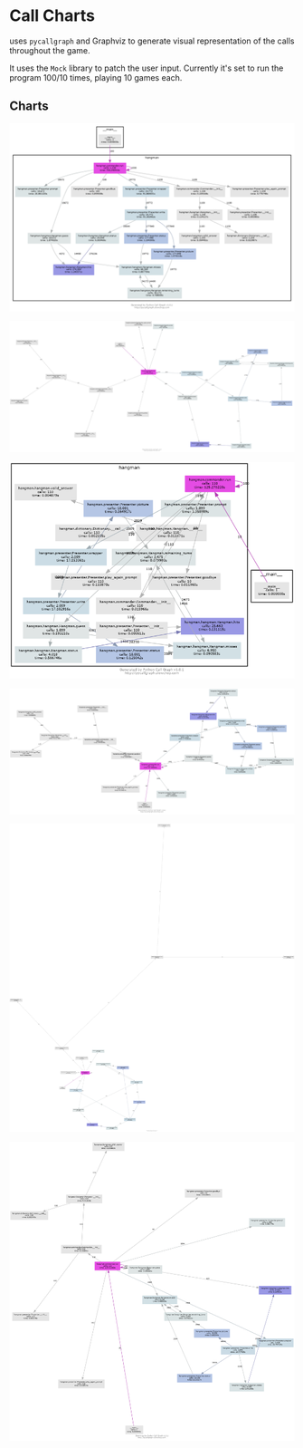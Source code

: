 # Call Charts
uses `pycallgraph` and Graphviz to generate visual representation of the calls throughout the game.

It uses the `Mock` library to patch the user input.  Currently it's set to run the program 100/10 times, playing 10 games each.

## Charts


![ ](basic-1000-dot.png)

![ ](basic-100-neato.png)

![ ](basic-100-fdp.png)

![ ](basic-100-sfdp.png)

![ ](basic-100-circo.png)

![ ](basic-100-twopi.png)
